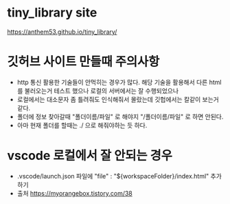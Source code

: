 # tiny_library site

https://anthem53.github.io/tiny_library/


# 깃허브 사이트 만들때 주의사항

- http 통신 활용한 기술들이 안먹히는 경우가 많다. 해당 기술을 활용해서 다른 html를 불러오는거 테스트 했으나 로컬의 서버에서는 잘 수행되었으나 
- 로컬에서는 대소문자 좀 틀려줘도 인식해줘서 몰랐는데 깃헙에서는 칼같이 보는거 같다.
- 폴더에 정보 찾아갈때 "폴더이름/파일" 로 해야지 "/폴더이름/파일" 로 하면 안된다.
- 아마 현재 폴더를 할때는 ./ 으로 해줘야하는 듯 하다.


# vscode 로컬에서 잘 안되는 경우 

- .vscode/launch.json 파일에  "file" : "${workspaceFolder}/index.html" 추가하기
- 출처 https://myorangebox.tistory.com/38
